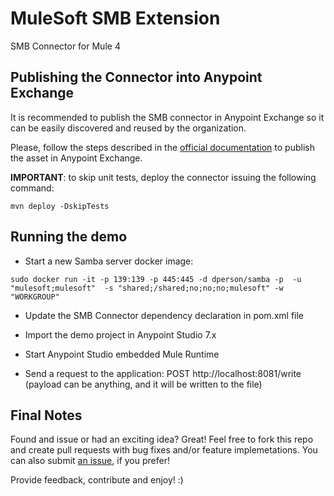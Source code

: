 # MuleSoft SMB Extension

SMB Connector for Mule 4

## Publishing the Connector into Anypoint Exchange

It is recommended to publish the SMB connector in Anypoint Exchange so it can be easily discovered and reused by the organization.

Please, follow the steps described in the [official documentation](https://docs.mulesoft.com/exchange/to-publish-assets-maven) to publish the asset in Anypoint Exchange.

**IMPORTANT**: to skip unit tests, deploy the connector issuing the following command:

```
mvn deploy -DskipTests
```

## Running the demo

- Start a new Samba server docker image: 
```
sudo docker run -it -p 139:139 -p 445:445 -d dperson/samba -p  -u "mulesoft;mulesoft"  -s "shared;/shared;no;no;no;mulesoft" -w "WORKGROUP"
```

- Update the SMB Connector dependency declaration in pom.xml file

- Import the demo project in Anypoint Studio 7.x

- Start Anypoint Studio embedded Mule Runtime

- Send a request to the application: POST http://localhost:8081/write (payload can be anything, and it will be written to the file)


## Final Notes

Found and issue or had an exciting idea? Great! Feel free to fork this repo and create pull requests with bug fixes and/or feature implemetations. You can also submit [an issue](https://github.com/mulesoft-consulting/mule4-smb-connector-v2/issues), if you prefer!

Provide feedback, contribute and enjoy! :)
